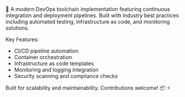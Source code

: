 🚀 A modern DevOps toolchain implementation featuring continuous integration and deployment pipelines. Built with industry best practices including automated testing, infrastructure as code, and monitoring solutions.

Key Features:
- CI/CD pipeline automation
- Container orchestration
- Infrastructure as code templates
- Monitoring and logging integration
- Security scanning and compliance checks

Built for scalability and maintainability. Contributions welcome! 📦 ⚡️

